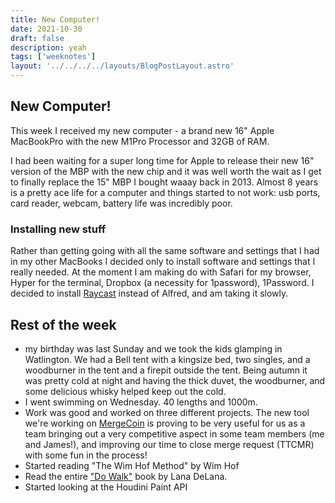 ```yaml
---
title: New Computer!
date: 2021-10-30
draft: false
description: yeah
tags: ['weeknotes']
layout: '../../../../layouts/BlogPostLayout.astro'
---
```



## New Computer!
This week I received my new computer - a brand new 16" Apple MacBookPro with the new M1Pro Processor and 32GB of RAM.

I had been waiting for a super long time for Apple to release their new 16" version of the MBP with the new chip and it was well worth the wait as I get to finally replace the 15" MBP I bought waaay back in 2013. Almost 8 years is a pretty ace life for a computer and things started to not work: usb ports, card reader, webcam, battery life was incredibly poor.

### Installing new stuff
Rather than getting going with all the same software and settings that I had in my other MacBooks I decided only to install software and settings that I really needed. At the moment I am making do with Safari for my browser, Hyper for the terminal, Dropbox (a necessity for 1password), 1Password. I decided to install [Raycast](https://www.raycast.com) instead of Alfred, and am taking it slowly.

## Rest of the week
- my birthday was last Sunday and we took the kids glamping in Watlington. We had a Bell tent with a kingsize bed, two singles, and a woodburner in the tent and a firepit outside the tent. Being autumn it was pretty cold at night and having the thick duvet, the woodburner, and some delicious whisky helped keep out the cold.
- I went swimming on Wednesday. 40 lengths and 1000m.
- Work was good and worked on three different projects. The new tool we're working on [MergeCoin](https://mergeco.in) is proving to be very useful for us as a team bringing out a very competitive aspect in some team members (me and James!), and improving our time to close merge request (TTCMR) with some fun in the process!
- Started reading "The Wim Hof Method" by Wim Hof
- Read the entire ["Do Walk"](https://thedobook.co/products/do-walk) book by Lana DeLana.
- Started looking at the Houdini Paint API
